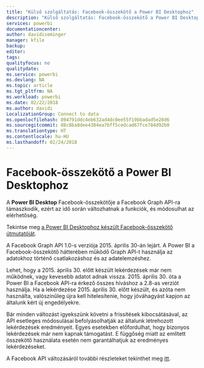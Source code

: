 ```yaml
---
title: "Külső szolgáltatás: Facebook-összekötő a Power BI Desktophoz"
description: "Külső szolgáltatás: Facebook-összekötő a Power BI Desktophoz"
services: powerbi
documentationcenter: 
author: davidiseminger
manager: kfile
backup: 
editor: 
tags: 
qualityfocus: no
qualitydate: 
ms.service: powerbi
ms.devlang: NA
ms.topic: article
ms.tgt_pltfrm: NA
ms.workload: powerbi
ms.date: 02/22/2018
ms.author: davidi
LocalizationGroup: Connect to data
ms.openlocfilehash: 894791ddc4eb632ad4dc0ee55f19bbadad5e28d6
ms.sourcegitcommit: 88c8ba8dee4384ea7bff5cedcad67fce784d92b0
ms.translationtype: HT
ms.contentlocale: hu-HU
ms.lasthandoff: 02/24/2018
---
```

# <a name="facebook-connector-for-power-bi-desktop"></a>Facebook-összekötő a Power BI Desktophoz
A **Power BI Desktop** Facebook-összekötője a Facebook Graph API-ra támaszkodik, ezért az idő során változhatnak a funkciók, és módosulhat az elérhetőség.

Tekintse meg [a Power BI Desktophoz készült Facebook-összekötő útmutatóját](desktop-tutorial-facebook-analytics.md).

A Facebook Graph API 1.0-s verziója 2015. április 30-án lejárt. A Power BI a Facebook-összekötő hátterében működő Graph API-t használja az adatokhoz történő csatlakozáshoz és az adatelemzéshez.

Lehet, hogy a 2015. április 30. előtt készült lekérdezések már nem működnek, vagy kevesebb adatot adnak vissza. 2015. április 30<sup></sup>. óta a Power BI a Facebook API-ra érkező összes híváshoz a 2.8-as verziót használja. Ha a lekérdezése 2015. április 30. előtt készült, és azóta nem használta, valószínűleg újra kell hitelesítenie, hogy jóváhagyást kapjon az általunk kért új engedélyekre.

Bár minden változást igyekszünk követni a frissítések kibocsátásával, az API esetleges módosulásai befolyásolhatják az általunk létrehozott lekérdezések eredményeit. Egyes esetekben előfordulhat, hogy bizonyos lekérdezések már nem kapnak támogatást. E függőség miatt az említett összekötő használata esetén nem garantálhatjuk az eredményes lekérdezéseket.

A Facebook API változásáról további részleteket tekinthet meg [itt](https://developers.facebook.com/docs/apps/changelog#v2_0).

